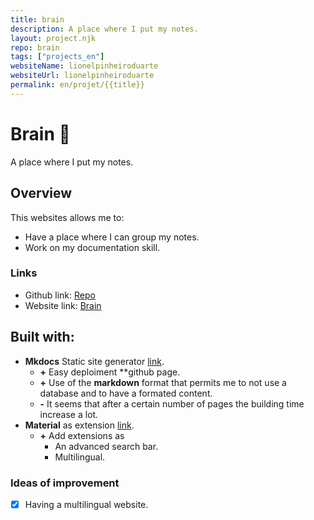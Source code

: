 ```yaml
---
title: brain
description: A place where I put my notes. 
layout: project.njk
repo: brain 
tags: ["projects_en"]
websiteName: lionelpinheiroduarte
websiteUrl: lionelpinheiroduarte
permalink: en/projet/{{title}}
---
```


# **Brain** 🧠
A place where I put my notes.


## Overview 

This websites allows me to:

 - Have a place where I can group my notes.
 - Work on my documentation skill. 

### Links 
- Github link: [Repo](https://github.com/LionelPinheiroDuarte/brain)
- Website link: [Brain](https://lionelpinheiroduarte.github.io/brain/)

## Built with: 

- **Mkdocs** Static site generator [link](https://www.mkdocs.org/).
    - **+** Easy deploiment  **github page.
    - **+** Use of the **markdown** format that permits me to not use a database and to have a formated content. 
    - **-** It seems that after a certain number of pages the building time increase a lot.
- **Material** as extension [link](https://squidfunk.github.io/mkdocs-material/).
    - **+** Add extensions as 
        - An advanced search bar.
        - Multilingual.

### Ideas of improvement
- [x] Having a multilingual website.
